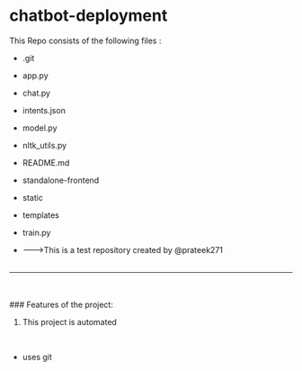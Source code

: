 # chatbot-deployment
This Repo consists of the following files :
- .git
- app.py
- chat.py
- intents.json
- model.py
- nltk_utils.py
- README.md
- standalone-frontend
- static
- templates
- train.py




- --->This is a test repository created by @prateek271
<br><br>
---
<br><br>###	Features of the project:
<br>
1. This project is automated
<br>


- uses git